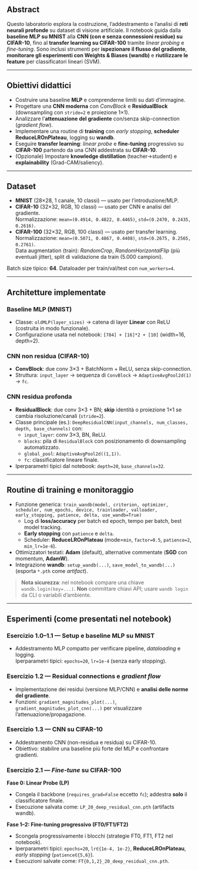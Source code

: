 ## Abstract
Questo laboratorio esplora la costruzione, l’addestramento e l’analisi di **reti neurali profonde** su dataset di visione artificiale. Il notebook guida dalla **baseline MLP su MNIST** alla **CNN (con e senza connessioni residue) su CIFAR-10**, fino al **transfer learning su CIFAR-100** tramite *linear probing* e *fine-tuning*. Sono inclusi strumenti per **ispezionare il flusso del gradiente**, **monitorare gli esperimenti con Weights & Biases (wandb)** e **riutilizzare le feature** per classificatori lineari (SVM).

---

## Obiettivi didattici
- Costruire una baseline **MLP** e comprenderne limiti su dati d’immagine.
- Progettare una **CNN moderna** con *ConvBlock* e **ResidualBlock** (downsampling con `stride=2` e proiezione 1×1).
- Analizzare l’**attenuazione del gradiente** con/senza skip-connection (*gradient flow*).
- Implementare una routine di **training** con *early stopping*, **scheduler ReduceLROnPlateau**, logging su **wandb**.
- Eseguire **transfer learning**: *linear probe* e **fine-tuning** progressivo su **CIFAR-100** partendo da una CNN addestrata su **CIFAR-10**.
- (Opzionale) Impostare **knowledge distillation** (teacher→student) e **explainability** (Grad-CAM/saliency).

---

## Dataset
- **MNIST** (28×28, 1 canale, 10 classi) — usato per l’introduzione/MLP.
- **CIFAR-10** (32×32, RGB, 10 classi) — usato per CNN e analisi del gradiente.  
  Normalizzazione: `mean=(0.4914, 0.4822, 0.4465)`, `std=(0.2470, 0.2435, 0.2616)`.
- **CIFAR-100** (32×32, RGB, 100 classi) — usato per transfer learning.  
  Normalizzazione: `mean=(0.5071, 0.4867, 0.4408)`, `std=(0.2675, 0.2565, 0.2761)`.  
  Data augmentation (train): *RandomCrop*, *RandomHorizontalFlip* (più eventuali jitter), split di validazione da train (5.000 campioni).

Batch size tipico: **64**. Dataloader per train/val/test con `num_workers=4`.

---

## Architetture implementate

### Baseline MLP (MNIST)
- Classe: `oldMLP(layer_sizes)` → catena di layer **Linear** con ReLU (costruita in modo funzionale).  
- Configurazione usata nel notebook: `[784] + [16]*2 + [10]` (width=16, depth=2).

### CNN non residua (CIFAR-10)
- **ConvBlock**: due conv 3×3 + BatchNorm + ReLU, senza skip-connection.
- Struttura: `input_layer` → sequenza di `ConvBlock` → `AdaptiveAvgPool2d(1)` → `fc`.

### CNN residua profonda
- **ResidualBlock**: due conv 3×3 + BN; **skip** identità o proiezione 1×1 se cambia risoluzione/canali (`stride=2`).  
- Classe principale (es.): `DeepResidualCNN(input_channels, num_classes, depth, base_channels)` con:
  - `input_layer`: conv 3×3, BN, ReLU.
  - `blocks`: pila di `ResidualBlock` con posizionamento di downsampling automatizzato.
  - `global_pool`: `AdaptiveAvgPool2d((1,1))`.
  - `fc`: classificatore lineare finale.
- Iperparametri tipici dal notebook: `depth=20`, `base_channels=32`.

---

## Routine di training e monitoraggio
- Funzione generica: `train_wandb(model, criterion, optimizer, scheduler, num_epochs, device, trainloader, valloader, early_stopping, patience, delta, use_wandb=True)`
  - Log di **loss/accuracy** per batch ed epoch, tempo per batch, best model tracking.
  - **Early stopping** con `patience` e `delta`.
  - Scheduler: **ReduceLROnPlateau** (mode=`min`, `factor=0.5`, `patience=2`, `min_lr=1e-6`).
- Ottimizzatori testati: **Adam** (default), alternative commentate (**SGD** con momentum, **AdamW**).  
- Integrazione **wandb**: `setup_wandb(...)`, `save_model_to_wandb(...)` (esporta `*.pth` come *artifact*).

> **Nota sicurezza**: nel notebook compare una chiave `wandb.login(key=...)`. **Non** committare chiavi API; usare `wandb login` da CLI o variabili d’ambiente.

---

## Esperimenti (come presentati nel notebook)

### Esercizio 1.0–1.1 — Setup e baseline MLP su MNIST
- Addestramento MLP compatto per verificare pipeline, *dataloading* e logging.  
  Iperparametri tipici: `epochs=20`, `lr=1e-4` (senza early stopping).

### Esercizio 1.2 — Residual connections e *gradient flow*
- Implementazione dei residui (versione MLP/CNN) e **analisi delle norme del gradiente**.  
- Funzioni: `gradient_magnitudes_plot(...)`, `gradient_magnitudes_plot_cnn(...)` per visualizzare l’attenuazione/propagazione.

### Esercizio 1.3 — CNN su CIFAR-10
- Addestramento CNN (non-residua e residua) su CIFAR-10.  
- Obiettivo: stabilire una baseline più forte del MLP e confrontare gradienti.

### Esercizio 2.1 — *Fine-tune* su CIFAR-100
**Fase 0: Linear Probe (LP)**  
- Congela il backbone (`requires_grad=False` eccetto `fc`); addestra **solo** il classificatore finale.  
- Esecuzione salvata come: `LP_20_deep_residual_cnn.pth` (artifacts wandb).

**Fase 1–2: Fine-tuning progressivo (FT0/FT1/FT2)**  
- Scongela progressivamente i blocchi (strategie FT0, FT1, FT2 nel notebook).  
- Iperparametri tipici: `epochs=20`, `lr∈{1e-4, 1e-2}`, **ReduceLROnPlateau**, *early stopping* (`patience∈{5,6}`).  
- Esecuzioni salvate come: `FT{0,1,2}_20_deep_residual_cnn.pth`.
